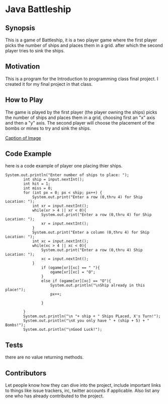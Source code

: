 # **Java Battleship**

## Synopsis
This is a game of Battleship, it is a two player game where the first player picks the number of ships
and places them in a grid. after which the second player tries to sink the ships.

## Motivation
This is a program for the Introduction to programming class final project. I created it for my final project in that class.

## How to Play
The game is played by the first player (the player owning the ships) picks the number of ships
and places them in a grid, choosing first an "x" axis and then a "y" axis.
The second player will choose the placement of the bombs or mines to try and sink the ships.

[Caption of Image](Battleshipscreenshot.png)

## Code Example
here is a code example of player one placing thier ships.
```
System.out.println("Enter number of ships to place: ");
		int ship = input.nextInt();
		int hit = 1;
		int miss = 0;
		for (int px = 0; px < ship; px++) {
			System.out.print("Enter a row (0,thru 4) for Ship Location: ");
			int xr = input.nextInt();
			while(xr > 4 || xr < 0){
				System.out.print("Enter a row (0,thru 4) for Ship Location: ");
				xr = input.nextInt();
			}
			System.out.print("Enter a column (0,thru 4) for Ship Location: ");
			int xc = input.nextInt();
			while(xc > 4 || xc < 0){
				System.out.print("Enter a row (0,thru 4) Ship Location: ");
				xc = input.nextInt();
			}
				if (ogame[xr][xc] == " "){
					ogame[xr][xc] = "O";
				}
				else if (ogame[xr][xc] == "O"){
					System.out.println("\nShip already in this place!");
					px++;
					
				}
				
		}
		System.out.println("\n "+ ship + " Ships PLaced, X's Turn!");
		System.out.println("\nX you only have " + (ship + 5) + " Bombs!");
		System.out.println("\nGood Luck!");
```

## Tests
there are no value returning methods.

## Contributors
Let people know how they can dive into the project, include important links to things like issue trackers, irc, twitter accounts if applicable.
Also list any one who has already contributed to the project.
